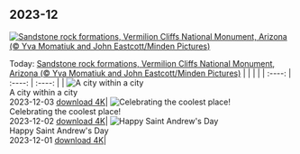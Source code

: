 ## 2023-12
[![Sandstone rock formations, Vermilion Cliffs National Monument, Arizona (© Yva Momatiuk and John Eastcott/Minden Pictures)](https://cn.bing.com/th?id=OHR.VermilionCliffs_EN-US9543863428_UHD.jpg&w=1000)](https://cn.bing.com/th?id=OHR.VermilionCliffs_EN-US9543863428_UHD.jpg&pid=hp&w=3840&h=2160&rs=1&c=4)

Today: [Sandstone rock formations, Vermilion Cliffs National Monument, Arizona (© Yva Momatiuk and John Eastcott/Minden Pictures)](https://cn.bing.com/th?id=OHR.VermilionCliffs_EN-US9543863428_UHD.jpg&pid=hp&w=3840&h=2160&rs=1&c=4)
  |      |      |      |
| :----: | :----: | :----: |
| ![A city within a city](https://cn.bing.com/th?id=OHR.AngkorPark_EN-US8869976296_UHD.jpg&pid=hp&w=384&h=216&rs=1&c=4) <br/> A city within a city <br/> 2023-12-03  [download 4K](https://cn.bing.com/th?id=OHR.AngkorPark_EN-US8869976296_UHD.jpg&pid=hp&w=3840&h=2160&rs=1&c=4)| ![Celebrating the coolest place!](https://cn.bing.com/th?id=OHR.IcebergAntarctica_EN-US8733526190_UHD.jpg&pid=hp&w=384&h=216&rs=1&c=4) <br/> Celebrating the coolest place! <br/> 2023-12-02  [download 4K](https://cn.bing.com/th?id=OHR.IcebergAntarctica_EN-US8733526190_UHD.jpg&pid=hp&w=3840&h=2160&rs=1&c=4)| ![Happy Saint Andrew's Day](https://cn.bing.com/th?id=OHR.TrotternishStorr_EN-US4700593682_UHD.jpg&pid=hp&w=384&h=216&rs=1&c=4) <br/> Happy Saint Andrew's Day <br/> 2023-12-01  [download 4K](https://cn.bing.com/th?id=OHR.TrotternishStorr_EN-US4700593682_UHD.jpg&pid=hp&w=3840&h=2160&rs=1&c=4)|
